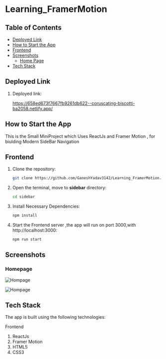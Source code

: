 # Learning_FramerMotion


## Table of Contents

- [Deployed Link](#deployed-link)
- [How to Start the App](#how-to-start-the-app)
- [Frontend](#frontend)
- [Screenshots](#screenshots)
  - [Home Page](#home-page)
- [Tech Stack](#tech-stack)

## Deployed Link

1. Deployed link:

   https://658ed673f7667fb9261db622--coruscating-biscotti-ba2058.netlify.app/  

## How to Start the App

This is the Small MiniProject which Uses ReactJs and Framer Motion , for biulding Modern SideBar Navigation

## Frontend 

1. Clone the repository:

   ```bash
   git clone https://github.com/GaneshYadav3142/Learning_FramerMotion.git


2. Open the  terminal, move to **sidebar** directory:

   ```bash
   cd sidebar


3. Install Necessary Dependencies: 

    ```bash
   npm install

4. Start the Frontend server ,the app will run on port 3000,with http://localhost:3000:

    ```bash
    npm run start

## Screenshots

### Homepage 

![Hompage](./sidebar/public/Sidebar2.jpg)

![Hompage](./sidebar/public/Sidebar1.jpg)


## Tech Stack

The app is built using the following technologies:

Frontend
1. ReactJs
2. Framer Motion
3. HTML5
4. CSS3


